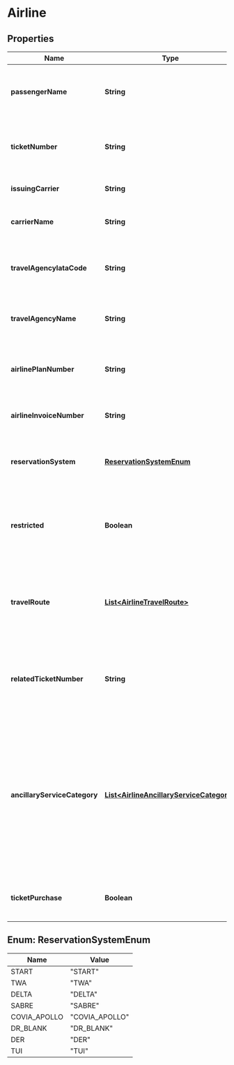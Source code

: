 
# Airline

## Properties
Name | Type | Description | Notes
------------ | ------------- | ------------- | -------------
**passengerName** | **String** | The passenger name associated with the transaction |  [optional]
**ticketNumber** | **String** | The airline ticket number associated with the transaction |  [optional]
**issuingCarrier** | **String** | The carrier that issued the ticket |  [optional]
**carrierName** | **String** | The carrier associated with the transaction |  [optional]
**travelAgencyIataCode** | **String** | The IATA code associated with the travel agency |  [optional]
**travelAgencyName** | **String** | The business name of the travel agency |  [optional]
**airlinePlanNumber** | **String** | The airline plan number associated with the transaction |  [optional]
**airlineInvoiceNumber** | **String** | The invoice number used by the airline |  [optional]
**reservationSystem** | [**ReservationSystemEnum**](#ReservationSystemEnum) | The reservation system used to create the ticket |  [optional]
**restricted** | **Boolean** | Whether or not the transaction is associated with a restricted class fare |  [optional]
**travelRoute** | [**List&lt;AirlineTravelRoute&gt;**](AirlineTravelRoute.md) | Array containing up to 4 items that describe the route associated with the transaction |  [optional]
**relatedTicketNumber** | **String** | The number of any other tickets associated with the transaction ticket. |  [optional]
**ancillaryServiceCategory** | [**List&lt;AirlineAncillaryServiceCategory&gt;**](AirlineAncillaryServiceCategory.md) | Identify the purchase of ancillary goods or services with a false value. If this element is not provided, the transaction is assumed to be a purchase of an airline ticket. |  [optional]
**ticketPurchase** | **Boolean** | Identifies if the transaction is a ticket purchase |  [optional]


<a name="ReservationSystemEnum"></a>
## Enum: ReservationSystemEnum
Name | Value
---- | -----
START | &quot;START&quot;
TWA | &quot;TWA&quot;
DELTA | &quot;DELTA&quot;
SABRE | &quot;SABRE&quot;
COVIA_APOLLO | &quot;COVIA_APOLLO&quot;
DR_BLANK | &quot;DR_BLANK&quot;
DER | &quot;DER&quot;
TUI | &quot;TUI&quot;



